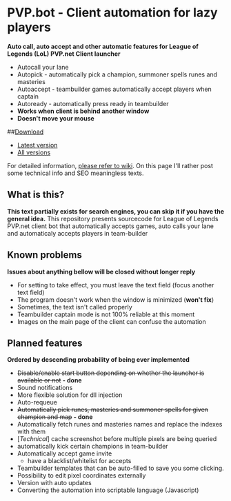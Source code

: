 

# PVP.bot - Client automation for lazy players
**Auto call, auto accept and other automatic features for League of Legends (LoL) PVP.net Client launcher**
 - Autocall your lane
 - Autopick - automatically pick a champion, summoner spells runes and masteries
 - Autoaccept - teambuilder games automatically accept players when captain
 - Autoready - automatically press ready in teambuilder
 - **Works when client is behind another window**
 - **Doesn't move your mouse**

##[Download](https://github.com/Darker/auto-client/raw/master/release/AutoClient_v2.zip)
 
 - [Latest version](https://github.com/Darker/auto-client/raw/master/release/AutoClient_v2.zip)
 - [All versions](https://github.com/Darker/auto-client/tree/master/release)

For detailed information, [please refer to wiki](https://github.com/Darker/auto-client/wiki). On this page I'll
rather post some technical info and SEO meaningless texts.

## What is this?
**This text partially exists for search engines, you can skip it if you have the general idea.**
This repository presents sourcecode for League of Legends PVP.net client bot that automatically accepts games, 
auto calls your lane and automaticaly accepts players in team-builder

## Known problems
**Issues about anything bellow will be closed without longer reply**

 - For setting to take effect, you must leave the text field (focus another text field)
 - The program doesn't work when the window is minimized (**won't fix**)
 - Sometimes, the text isn't called properly
 - Teambuilder captain mode is not 100% reliable at this moment
 - Images on the main page of the client can confuse the automation
 
## Planned features
**Ordered by descending probability of being ever implemented**

 - ~~Disable/enable start button depending on whether the launcher is available or not~~ **- done**
 - Sound notifications
 - More flexible solution for dll injection
 - Auto-requeue
 - ~~Automatically pick runes, masteries and summoner spells for given champion and map~~ **- done**
 - Automatically fetch runes and masteries names and replace the indexes with them
 - [*Technical*] cache screenshot before multiple pixels are being queried
 - automatically kick certain champions in team-builder
 - Automatically accept game invite
   - have a blacklist/whitelist for accepts
 - Teambuilder templates that can be auto-filled to save you some clicking.
 - Possibility to edit pixel coordinates externally
 - Version with auto updates
 - Converting the automation into scriptable language (Javascript)
